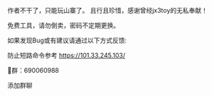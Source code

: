 作者不干了，只能玩山寨了。
且行且珍惜，感谢曾经jx3toy的无私奉献！

免费工具，请勿倒卖，密码不定期更换。

如果发现Bug或有建议请通过以下方式反馈:

防止短路命令参考
https://101.33.245.103/

🐧群：690060988
<div @click="joinQQGroup">添加群聊</div>
<script>
    function joinQQGroup() {
        window.open("[在此处粘贴你复制的加群链接的href](https://qm.qq.com/cgi-bin/qm/qr?k=czWG5sgI5J1Umjy_-rdaa_ca8v-Ksgga&jump_from=webapi&authKey=oxvCnsCGG3wMtYUNtpEgx8arhOX0A5tpOIdl9oiC+8uPdyvvI4eMwee8ruj35NOE")", "_blank");
    }
</script>



